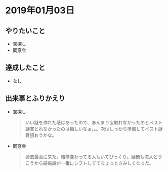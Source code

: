 # 2019年01月03日

## やりたいこと

- 宝探し
- 同窓会

## 達成したこと

- なし

## 出来事とふりかえり

- 宝探し
  > いい謎を作れた感はあったので、あんまり宝取れなかったのとベスト謎賞とれなかったのは悔しいなぁ。。。次はしっかり準備してベスト謎賞狙おうかな。
- 同窓会
  > 過去最高に来た。結構変わってる人もいてびっくり。話題も恋人どうこうから結婚誰が一番にシフトしててちょっとさみしくなった。
